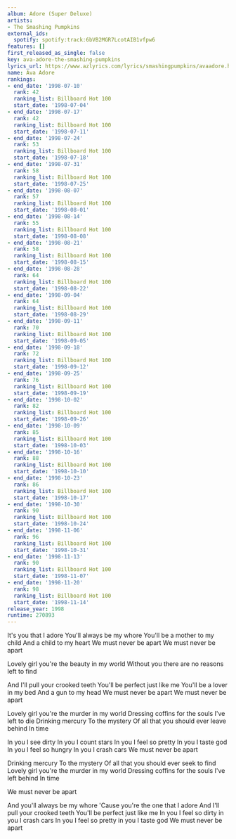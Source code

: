 ```yaml
---
album: Adore (Super Deluxe)
artists:
- The Smashing Pumpkins
external_ids:
  spotify: spotify:track:6bVB2MGR7LcotAIB1vfpw6
features: []
first_released_as_single: false
key: ava-adore-the-smashing-pumpkins
lyrics_url: https://www.azlyrics.com/lyrics/smashingpumpkins/avaadore.html
name: Ava Adore
rankings:
- end_date: '1998-07-10'
  rank: 42
  ranking_list: Billboard Hot 100
  start_date: '1998-07-04'
- end_date: '1998-07-17'
  rank: 42
  ranking_list: Billboard Hot 100
  start_date: '1998-07-11'
- end_date: '1998-07-24'
  rank: 53
  ranking_list: Billboard Hot 100
  start_date: '1998-07-18'
- end_date: '1998-07-31'
  rank: 58
  ranking_list: Billboard Hot 100
  start_date: '1998-07-25'
- end_date: '1998-08-07'
  rank: 57
  ranking_list: Billboard Hot 100
  start_date: '1998-08-01'
- end_date: '1998-08-14'
  rank: 55
  ranking_list: Billboard Hot 100
  start_date: '1998-08-08'
- end_date: '1998-08-21'
  rank: 58
  ranking_list: Billboard Hot 100
  start_date: '1998-08-15'
- end_date: '1998-08-28'
  rank: 64
  ranking_list: Billboard Hot 100
  start_date: '1998-08-22'
- end_date: '1998-09-04'
  rank: 64
  ranking_list: Billboard Hot 100
  start_date: '1998-08-29'
- end_date: '1998-09-11'
  rank: 70
  ranking_list: Billboard Hot 100
  start_date: '1998-09-05'
- end_date: '1998-09-18'
  rank: 72
  ranking_list: Billboard Hot 100
  start_date: '1998-09-12'
- end_date: '1998-09-25'
  rank: 76
  ranking_list: Billboard Hot 100
  start_date: '1998-09-19'
- end_date: '1998-10-02'
  rank: 82
  ranking_list: Billboard Hot 100
  start_date: '1998-09-26'
- end_date: '1998-10-09'
  rank: 85
  ranking_list: Billboard Hot 100
  start_date: '1998-10-03'
- end_date: '1998-10-16'
  rank: 88
  ranking_list: Billboard Hot 100
  start_date: '1998-10-10'
- end_date: '1998-10-23'
  rank: 86
  ranking_list: Billboard Hot 100
  start_date: '1998-10-17'
- end_date: '1998-10-30'
  rank: 90
  ranking_list: Billboard Hot 100
  start_date: '1998-10-24'
- end_date: '1998-11-06'
  rank: 96
  ranking_list: Billboard Hot 100
  start_date: '1998-10-31'
- end_date: '1998-11-13'
  rank: 90
  ranking_list: Billboard Hot 100
  start_date: '1998-11-07'
- end_date: '1998-11-20'
  rank: 98
  ranking_list: Billboard Hot 100
  start_date: '1998-11-14'
release_year: 1998
runtime: 270893
---
```

It's you that I adore
You'll always be my whore
You'll be a mother to my child
And a child to my heart
We must never be apart
We must never be apart

Lovely girl you're the beauty in my world
Without you there are no reasons left to find

And I'll pull your crooked teeth
You'll be perfect just like me
You'll be a lover in my bed
And a gun to my head
We must never be apart
We must never be apart

Lovely girl you're the murder in my world
Dressing coffins for the souls I've left to die
Drinking mercury
To the mystery
Of all that you should ever leave behind
In time

In you I see dirty
In you I count stars
In you I feel so pretty
In you I taste god
In you I feel so hungry
In you I crash cars
We must never be apart

Drinking mercury
To the mystery
Of all that you should ever seek to find
Lovely girl you're the murder in my world
Dressing coffins for the souls I've left behind
In time

We must never be apart

And you'll always be my whore
'Cause you're the one that I adore
And I'll pull your crooked teeth
You'll be perfect just like me
In you I feel so dirty in you I crash cars
In you I feel so pretty in you I taste god
We must never be apart
